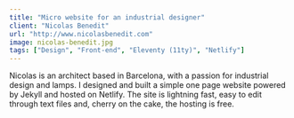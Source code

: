 ```yaml
---
title: "Micro website for an industrial designer"
client: "Nicolas Benedit"
url: "http://www.nicolasbenedit.com"
image: nicolas-benedit.jpg
tags: ["Design", "Front-end", "Eleventy (11ty)", "Netlify"]
---
```


Nicolas is an architect based in Barcelona, with a passion for industrial design and lamps. I designed and built a simple one page website powered by Jekyll and hosted on Netlify. The site is lightning fast, easy to edit through text files and, cherry on the cake, the hosting is free.
